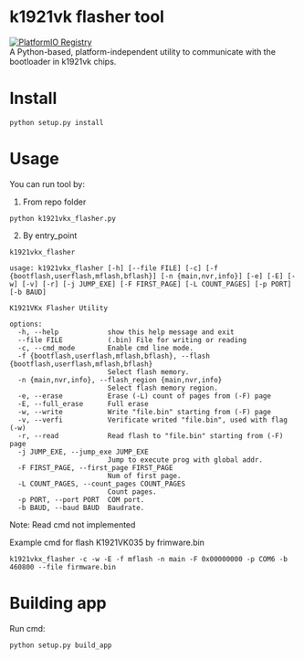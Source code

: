 # k1921vk flasher tool
[![PlatformIO Registry](https://badges.registry.platformio.org/packages/dcvostok/tool/tool-k1921vkx-flasher.svg)](https://registry.platformio.org/tools/dcvostok/tool-k1921vkx-flasher)  
A Python-based, platform-independent utility to communicate with the bootloader in k1921vk chips.

# Install 
```
python setup.py install
```
# Usage
You can run tool by:
1. From repo folder
```
python k1921vkx_flasher.py
```
2. By entry_point
```
k1921vkx_flasher
```

```
usage: k1921vkx_flasher [-h] [--file FILE] [-c] [-f {bootflash,userflash,mflash,bflash}] [-n {main,nvr,info}] [-e] [-E] [-w] [-v] [-r] [-j JUMP_EXE] [-F FIRST_PAGE] [-L COUNT_PAGES] [-p PORT] [-b BAUD]

K1921VKx Flasher Utility

options:
  -h, --help            show this help message and exit
  --file FILE           (.bin) File for writing or reading
  -c, --cmd_mode        Enable cmd line mode.
  -f {bootflash,userflash,mflash,bflash}, --flash {bootflash,userflash,mflash,bflash}
                        Select flash memory.
  -n {main,nvr,info}, --flash_region {main,nvr,info}
                        Select flash memory region.
  -e, --erase           Erase (-L) count of pages from (-F) page
  -E, --full_erase      Full erase
  -w, --write           Write "file.bin" starting from (-F) page
  -v, --verfi           Verificate writed "file.bin", used with flag (-w)
  -r, --read            Read flash to "file.bin" starting from (-F) page
  -j JUMP_EXE, --jump_exe JUMP_EXE
                        Jump to execute prog with global addr.
  -F FIRST_PAGE, --first_page FIRST_PAGE
                        Num of first page.
  -L COUNT_PAGES, --count_pages COUNT_PAGES
                        Count pages.
  -p PORT, --port PORT  COM port.
  -b BAUD, --baud BAUD  Baudrate.
  ```
Note: Read cmd not implemented  
  
Example cmd for flash K1921VK035 by frimware.bin
```
k1921vkx_flasher -c -w -E -f mflash -n main -F 0x00000000 -p COM6 -b 460800 --file firmware.bin 
```



# Building app

Run cmd:
```
python setup.py build_app
```

